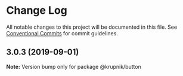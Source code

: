 # Change Log

All notable changes to this project will be documented in this file.
See [Conventional Commits](https://conventionalcommits.org) for commit guidelines.

## 3.0.3 (2019-09-01)

**Note:** Version bump only for package @krupnik/button
